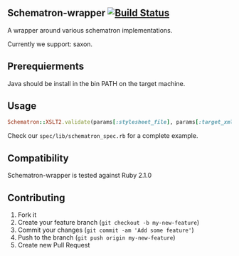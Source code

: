 ## Schematron-wrapper [![Build Status](https://travis-ci.org/Agilefreaks/schematron-wrapper.png?branch=master)](https://travis-ci.org/Agilefreaks/schematron-wrapper)

A wrapper around various schematron implementations.

Currently we support: saxon.

## Prerequierments

Java should be install in the bin PATH on the target machine.


## Usage

```ruby
Schematron::XSLT2.validate(params[:stylesheet_file], params[:target_xml])
```

Check our `spec/lib/schematron_spec.rb` for a complete example.

## Compatibility

Schematron-wrapper is tested against Ruby 2.1.0

## Contributing

1. Fork it
2. Create your feature branch (`git checkout -b my-new-feature`)
3. Commit your changes (`git commit -am 'Add some feature'`)
4. Push to the branch (`git push origin my-new-feature`)
5. Create new Pull Request
